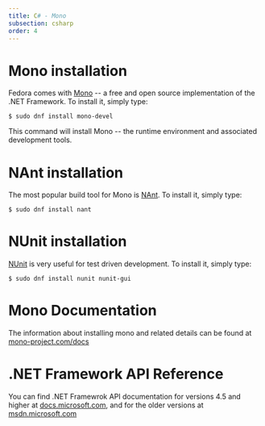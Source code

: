 ```yaml
---
title: C# - Mono
subsection: csharp
order: 4
---
```


# Mono installation

Fedora comes with [Mono](http://www.mono-project.com/) -- a free and open source implementation of the .NET Framework. To install it, simply type:

```
$ sudo dnf install mono-devel
```

This command will install Mono -- the runtime environment and associated development tools.


# NAnt installation

The most popular build tool for Mono is [NAnt](http://nant.sourceforge.net/). To install it, simply type:

```
$ sudo dnf install nant
```

# NUnit installation

[NUnit](http://nunit.org/) is very useful for test driven development. To install it, simply type:

```
$ sudo dnf install nunit nunit-gui
```

# Mono Documentation

The information about installing mono and related details can be found at [mono-project.com/docs](http://www.mono-project.com/docs)

# .NET Framework API Reference

You can find .NET Framewrok API documentation for versions 4.5 and higher at [docs.microsoft.com](https://docs.microsoft.com/en-us/dotnet/api/index?view=netframework-4.5), and for the older versions at [msdn.microsoft.com](https://msdn.microsoft.com/en-us/library/w0x726c2%28v=vs.90%29.aspx)

